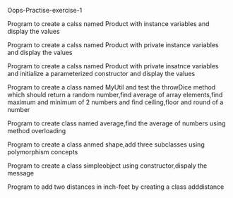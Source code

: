 Oops-Practise-exercise-1

Program to create a calss named Product with instance variables and display the values

Program to create a calss named Product with  private instance variables and display the values

Program to create a calss named Product with  private insatnce variables and initialize a parameterized constructor and display the values

Program to create a class named MyUtil and test the throwDice method which should return a random number,find average of array elements,find maximum and minimum of 2 numbers and find ceiling,floor and round of a number

Program to create class named average,find the average of numbers using method overloading

Program to create a class anmed shape,add three subclasses using polymorphism concepts

Program to create a class simpleobject using constructor,dispaly the message

Program to add two distances in inch-feet by creating a class adddistance
